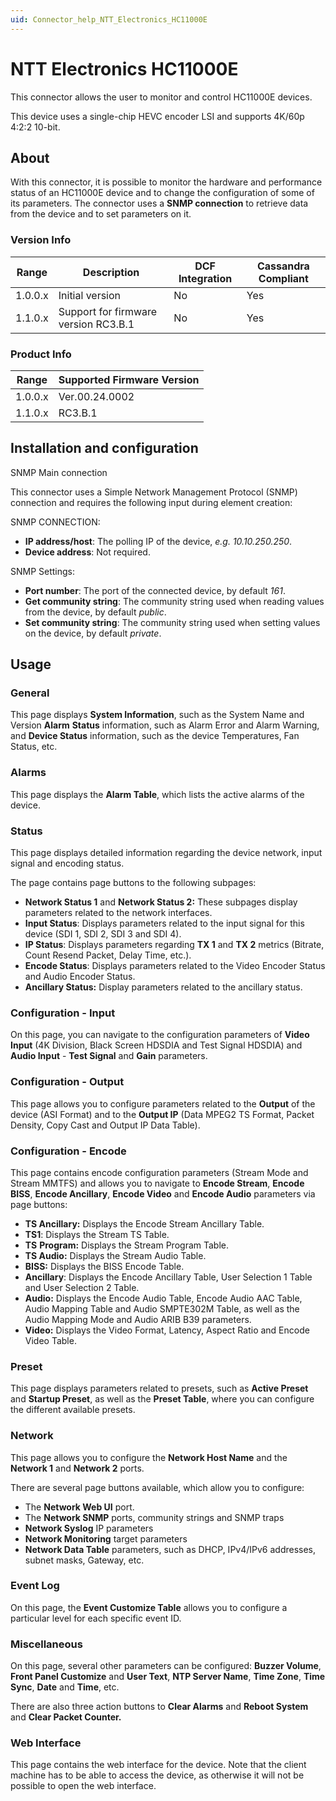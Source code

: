 ```yaml
---
uid: Connector_help_NTT_Electronics_HC11000E
---
```


# NTT Electronics HC11000E

This connector allows the user to monitor and control HC11000E devices.

This device uses a single-chip HEVC encoder LSI and supports 4K/60p 4:2:2 10-bit.

## About

With this connector, it is possible to monitor the hardware and performance status of an HC11000E device and to change the configuration of some of its parameters. The connector uses a **SNMP connection** to retrieve data from the device and to set parameters on it.

### Version Info

| **Range** | **Description**                      | **DCF Integration** | **Cassandra Compliant** |
|------------------|--------------------------------------|---------------------|-------------------------|
| 1.0.0.x          | Initial version                      | No                  | Yes                     |
| 1.1.0.x          | Support for firmware version RC3.B.1 | No                  | Yes                     |

### Product Info

| Range | Supported Firmware Version |
|------------------|-----------------------------|
| 1.0.0.x          | Ver.00.24.0002              |
| 1.1.0.x          | RC3.B.1                     |

## Installation and configuration

SNMP Main connection

This connector uses a Simple Network Management Protocol (SNMP) connection and requires the following input during element creation:

SNMP CONNECTION:

- **IP address/host**: The polling IP of the device, *e.g. 10.10.250.250*.
- **Device address**: Not required.

SNMP Settings:

- **Port number**: The port of the connected device, by default *161*.
- **Get community string**: The community string used when reading values from the device, by default *public*.
- **Set community string**: The community string used when setting values on the device, by default *private*.

## Usage

### General

This page displays **System Information**, such as the System Name and Version **Alarm** **Status** information, such as Alarm Error and Alarm Warning, and **Device Status** information, such as the device Temperatures, Fan Status, etc.

### Alarms

This page displays the **Alarm Table**, which lists the active alarms of the device.

### Status

This page displays detailed information regarding the device network, input signal and encoding status.

The page contains page buttons to the following subpages:

- **Network Status 1** and **Network Status 2:** These subpages display parameters related to the network interfaces.
- **Input Status**: Displays parameters related to the input signal for this device (SDI 1, SDI 2, SDI 3 and SDI 4).
- **IP Status**: Displays parameters regarding **TX 1** and **TX 2** metrics (Bitrate, Count Resend Packet, Delay Time, etc.).
- **Encode Status**: Displays parameters related to the Video Encoder Status and Audio Encoder Status.
- **Ancillary Status:** Display parameters related to the ancillary status.

### Configuration - Input

On this page, you can navigate to the configuration parameters of **Video Input** (4K Division, Black Screen HDSDIA and Test Signal HDSDIA) and **Audio Input** - **Test Signal** and **Gain** parameters.

### Configuration - Output

This page allows you to configure parameters related to the **Output** of the device (ASI Format) and to the **Output IP** (Data MPEG2 TS Format, Packet Density, Copy Cast and Output IP Data Table).

### Configuration - Encode

This page contains encode configuration parameters (Stream Mode and Stream MMTFS) and allows you to navigate to **Encode Stream**, **Encode BISS**, **Encode Ancillary**, **Encode Video** and **Encode Audio** parameters via page buttons:

- **TS Ancillary:** Displays the Encode Stream Ancillary Table.
- **TS1**: Displays the Stream TS Table.
- **TS** **Program:** Displays the Stream Program Table.
- **TS Audio:** Displays the Stream Audio Table.
- **BISS:** Displays the BISS Encode Table.
- **Ancillary**: Displays the Encode Ancillary Table, User Selection 1 Table and User Selection 2 Table.
- **Audio:** Displays the Encode Audio Table, Encode Audio AAC Table, Audio Mapping Table and Audio SMPTE302M Table, as well as the Audio Mapping Mode and Audio ARIB B39 parameters.
- **Video:** Displays the Video Format, Latency, Aspect Ratio and Encode Video Table.

### Preset

This page displays parameters related to presets, such as **Active Preset** and **Startup Preset**, as well as the **Preset Table**, where you can configure the different available presets.

### Network

This page allows you to configure the **Network Host Name** and the **Network 1** and **Network 2** ports.

There are several page buttons available, which allow you to configure:

- The **Network Web UI** port.
- The **Network SNMP** ports, community strings and SNMP traps
- **Network Syslog** IP parameters
- **Network Monitoring** target parameters
- **Network Data Table** parameters, such as DHCP, IPv4/IPv6 addresses, subnet masks, Gateway, etc.

### Event Log

On this page, the **Event Customize Table** allows you to configure a particular level for each specific event ID.

### Miscellaneous

On this page, several other parameters can be configured: **Buzzer Volume**, **Front Panel Customize** and **User Text**, **NTP Server Name**, **Time Zone**, **Time Sync**, **Date** and **Time**, etc.

There are also three action buttons to **Clear Alarms** and **Reboot System** and **Clear Packet Counter.**

### Web Interface

This page contains the web interface for the device. Note that the client machine has to be able to access the device, as otherwise it will not be possible to open the web interface.
